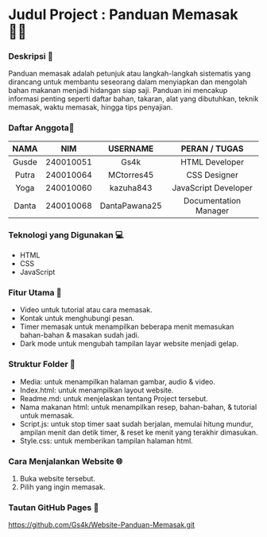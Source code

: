 # Judul Project : Panduan Memasak 🧑‍🍳
### Deskripsi :page_with_curl:
Panduan memasak adalah petunjuk atau langkah-langkah sistematis yang dirancang untuk membantu seseorang dalam menyiapkan dan mengolah bahan makanan menjadi hidangan siap saji. Panduan ini mencakup informasi penting seperti daftar bahan, takaran, alat yang dibutuhkan, teknik memasak, waktu memasak, hingga tips penyajian.
### Daftar Anggota🧍
| NAMA          | NIM         | USERNAME        | PERAN / TUGAS         |
| :-----------: | ----------- | :-------------: | :-------------------: |
| Gusde         | 240010051   | Gs4k            | HTML Developer        |
| Putra         | 240010064   | MCtorres45      | CSS Designer          |
| Yoga          | 240010060   | kazuha843       | JavaScript Developer  |
| Danta         | 240010068   | DantaPawana25   | Documentation Manager |

### Teknologi yang Digunakan :computer:
- HTML
- CSS
- JavaScript

### Fitur Utama :wrench:
- Video untuk tutorial atau cara memasak.
- Kontak untuk menghubungi pesan.
- Timer memasak untuk menampilkan beberapa menit memasukan bahan-bahan & masakan sudah jadi.
- Dark mode untuk mengubah tampilan layar website menjadi gelap.
  
### Struktur Folder :open_file_folder:
- Media: untuk menampilkan halaman gambar, audio & video. 
- Index.html: untuk menampilkan layout website.
- Readme.md: untuk menjelaskan tentang Project tersebut.
- Nama makanan html: untuk menampilkan resep, bahan-bahan, & tutorial untuk memasak.
- Script.js: untuk stop timer saat sudah berjalan, memulai hitung mundur, ampilan menit dan detik timer, & reset ke menit yang terakhir dimasukan.
- Style.css: untuk memberikan tampilan halaman html.
  

### Cara Menjalankan Website :globe_with_meridians:
1. Buka website tersebut.
2. Pilih yang ingin memasak.

### Tautan GitHub Pages :link:
https://github.com/Gs4k/Website-Panduan-Memasak.git
